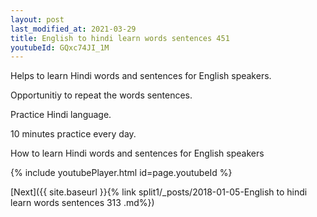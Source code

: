 ```yaml
---
layout: post
last_modified_at: 2021-03-29
title: English to hindi learn words sentences 451 
youtubeId: GQxc74JI_1M
---
```

 
 
Helps to learn Hindi words and sentences for English speakers.

Opportunitiy to repeat the words sentences. 

Practice Hindi language. 
 
10 minutes practice every day. 
 
How to learn Hindi words and sentences for English speakers 
 
{% include youtubePlayer.html id=page.youtubeId %}
 
 
[Next]({{ site.baseurl }}{% link  split1/_posts/2018-01-05-English to hindi learn words sentences 313 .md%})
 
